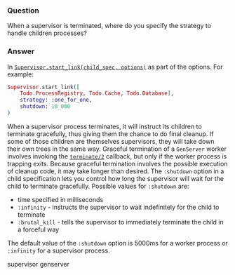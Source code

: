 ### Question
When a supervisor is terminated, where do you specify the strategy to handle
children processes?


### Answer
In [`Supervisor.start_link(child_spec,
options)`](https://hexdocs.pm/elixir/Supervisor.html#start_link/2) as part of
the options. For example:

```elixir
Supervisor.start_link([
    Todo.ProcessRegistry, Todo.Cache, Todo.Database],
    strategy: :one_for_one,
    shutdown: 10_000
)
```

When a supervisor process terminates, it will instruct its children to
terminate gracefully, thus giving them the chance to do final cleanup. If some
of those children are themselves supervisors, they will take down their own
trees in the same way. Graceful termination of a `GenServer` worker involves
invoking the
[`terminate/2`](https://hexdocs.pm/elixir/GenServer.html#terminate/2) callback,
but only if the worker process is trapping exits. Because graceful termination
involves the possible execution of cleanup code, it may take longer than
desired. The `:shutdown` option in a child specification lets you control how
long the supervisor will wait for the child to terminate gracefully. Possible
values for `:shutdown` are:

* time specified in milliseconds
* `:infinity` - instructs the supervisor to wait indefinitely for the child to terminate
* `:brutal_kill` - tells the supervisor to immediately terminate the child in a forceful way

The default value of the `:shutdown` option is 5000ms for a worker process
or `:infinity` for a supervisor process.


supervisor genserver
